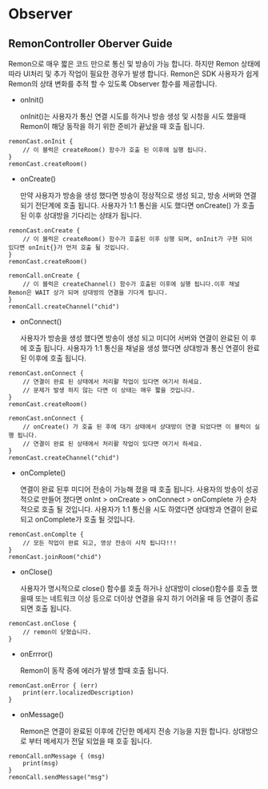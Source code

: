 # Observer

## RemonController Oberver Guide

Remon으로 매우 짧은 코드 만으로 통신 및 방송이 가능 합니다. 하지만 Remon 상태에 따라 UI처리 및 추가 작업이 필요한 경우가 발생 합니다. Remon은 SDK 사용자가 쉽게 Remon의 상태 변화를 추적 할 수 있도록 Observer 함수를 제공합니다. 

* onInit\(\)

  onInit\(\)는 사용자가 통신 연결 시도를 하거나 방송 생성 및 시청을 시도 했을때 Remon이 해당 동작을 하기 위한 준비가 끝났을 때 호출 됩니다.

```text
remonCast.onInit {
    // 이 블럭은 createRoom() 함수가 호출 된 이후에 실행 됩니다.
}
remonCast.createRoom()
```

* onCreate\(\)

  만약 사용자가 방송을 생성 했다면 방송이 정상적으로 생성 되고, 방송 서버와 연결 되기 전단계에 호출 됩니다. 사용자가 1:1 통신을 시도 했다면 onCreate\(\) 가 호출 된 이후 상대방을 기다리는 상태가 됩니다.

```text
remonCast.onCreate {
    // 이 블럭은 createRoom() 함수가 호출된 이후 싱행 되며, onInit가 구현 되어 있다면 onInit{}가 먼저 호출 될 것입니다.
}
remonCast.createRoom()
```

```text
remonCall.onCreate {
    // 이 블럭은 createChannel() 함수가 호출된 이후에 실행 됩니다.이후 채널 Remon은 WAIT 상가 되며 상대방의 연결을 기다게 됩니다.
}
remonCall.createChannel("chid")
```

* onConnect\(\)

  사용자가 방송을 생성 했다면 방송이 생성 되고 미디어 서버와 연결이 완료된 이 후에 호출 됩니다. 사용자가 1:1 통신을 채널을 생성 했다면 상대방과 통신 연결이 완료된 이후에 호출 됩니다.

```text
remonCast.onConnect {
    // 연결이 완료 된 상태에서 처리활 작업이 있다면 여기서 하세요.
    // 문제가 발생 하지 않는 다면 이 상태는 매우 짧을 것입니다.
}
remonCast.createRoom()
```

```text
remonCast.onConnect {
    // onCreate() 가 호출 된 후에 대기 상태에서 상대방이 연결 되었다면 이 블럭이 실행 됩니다.
    // 연결이 완료 된 상태에서 처리활 작업이 있다면 여기서 하세요.
}
remonCast.createChannel("chid")
```

* onComplete\(\)

  연결이 완료 된후 미디어 전송이 가능해 졌을 때 호출 됩니다. 사용자의 방송이 성공적으로 만들어 졌다면 onInt &gt; onCreate &gt; onConnect &gt; onComplete 가 순차적으로 호출 될 것입니다. 사용자가 1:1 통신을 시도 하였다면 상대방과 연결이 완료 되고 onComplete가 호출 될 것입니다.

```text
remonCast.onComplte {
    // 모든 작업이 완료 되고, 영상 전송이 시작 됩니다!!!
}
remonCast.joinRoom("chid")
```

* onClose\(\)

  사용자가 명시적으로 close\(\) 함수를 호출 하거나 상대방이 close\(\)함수를 호출 했을때 또는 네트워크 이상 등으로 더이상 연결을 유지 하기 어려울 때 등 연결이 종료 되면 호출 됩니다.

```text
remonCast.onClose {
    // remon이 닫혔습니다.
}
```

* onErrror\(\)

  Remon이 동작 중에 에러가 발생 할때 호출 됩니다.

```text
remonCast.onError { (err)
    print(err.localizedDescription)
}
```

* onMessage\(\)

  Remon은 연결이 완료된 이후에 간단한 메세지 전송 기능을 지원 합니다. 상대방으로 부터 메세지가 전달 되었을 때 호춯 됩니다.

```text
remonCall.onMessage { (msg)
    print(msg)
}
remonCall.sendMessage("msg")
```



